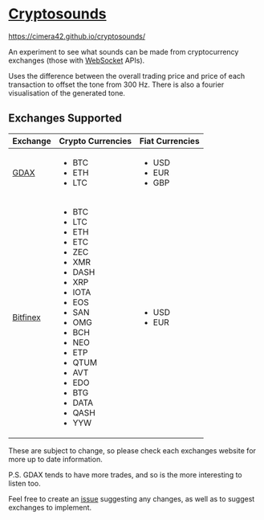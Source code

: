 # [Cryptosounds](https://cimera42.github.io/cryptosounds/)
https://cimera42.github.io/cryptosounds/

An experiment to see what sounds can be made from cryptocurrency exchanges (those with [WebSocket](https://en.wikipedia.org/wiki/WebSocket) APIs).

Uses the difference between the overall trading price and price of each transaction to offset the tone from 300 Hz. There is also a fourier visualisation of the generated tone.

## Exchanges Supported

<table>
	<thead>
		<th>
			Exchange
		</th>
		<th>
			Crypto Currencies
		</th>
		<th>
			Fiat Currencies
		</th>
	</thead>
	<tbody>
		<tr>
			<td><a href="https://www.gdax.com/">GDAX</a></td>
			<td>
				<ul>
					<li>BTC</li>
					<li>ETH</li>
					<li>LTC</li>
				</ul>
			</td>
			<td>
				<ul>
					<li>USD</li>
					<li>EUR</li>
					<li>GBP</li>
				</ul>
			</td>
		</tr>
		<tr>
			<td><a href="https://www.bitfinex.com/">Bitfinex</a></td>
			<td>
				<ul>
					<li>BTC</li>
					<li>LTC</li>
					<li>ETH</li>
					<li>ETC</li>
					<li>ZEC</li>
					<li>XMR</li>
					<li>DASH</li>
					<li>XRP</li>
					<li>IOTA</li>
					<li>EOS</li>
					<li>SAN</li>
					<li>OMG</li>
					<li>BCH</li>
					<li>NEO</li>
					<li>ETP</li>
					<li>QTUM</li>
					<li>AVT</li>
					<li>EDO</li>
					<li>BTG</li>
					<li>DATA</li>
					<li>QASH</li>
					<li>YYW</li>
				</ul>
			</td>
			<td>
				<ul>
					<li>USD</li>
					<li>EUR</li>
				</ul>
			</td>
		</tr>
	</tbody>
</table>
These are subject to change, so please check each exchanges website for more up to date information.

P.S. GDAX tends to have more trades, and so is the more interesting to listen too.

Feel free to create an [issue](https://cimera42.github.io/cryptosounds/issues) suggesting any changes, as well as to suggest exchanges to implement.